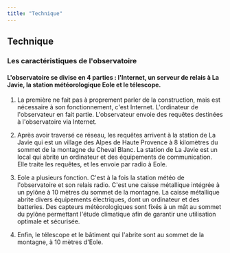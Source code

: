 ```yaml
---
title: "Technique"
---
```


## Technique

### Les caractéristiques de l'observatoire

#### L'observatoire se divise en 4 parties : l'Internet, un serveur de relais à La Javie, la station météorologique Eole et le télescope.

1. La première ne fait pas à proprement parler de la construction, mais est nécessaire à son fonctionnement, c'est Internet. L'ordinateur de l'observateur en fait partie. L'observateur envoie des requêtes destinées à l'observatoire via Internet.

2. Après avoir traversé ce réseau, les requêtes arrivent à la station de La Javie qui est un village des Alpes de Haute Provence à 8 kilomètres du sommet de la montagne du Cheval Blanc. La station de La Javie est un local qui abrite un ordinateur et des équipements de communication. Elle traite les requêtes, et les envoie par radio à Eole.

3. Eole a plusieurs fonction. C'est à la fois la station météo de l'observatoire et son relais radio. C'est une caisse métallique intégrée à un pylône à 10 mètres du sommet de la montagne. La caisse métallique abrite divers équipements électriques, dont un ordinateur et des batteries. Des capteurs météorologiques sont fixés à un mât au sommet du pylône permettant l'étude climatique afin de garantir une utilisation optimale et sécurisée.

4. Enfin, le télescope et le bâtiment qui l'abrite sont au sommet de la montagne, à 10 mètres d'Eole.